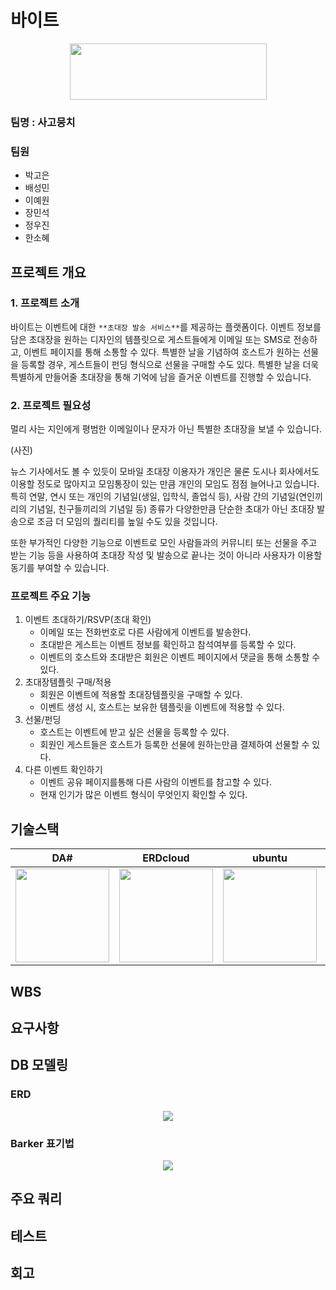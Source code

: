 # 바이트

<p align="center"><img src="https://github.com/swcamp/vite/blob/main/PNG/Readme/VITE_로고.png" width='315' height='90'/></p>

### 팀명 : 사고뭉치

### 팀원

- 박고은
- 배성민
- 이예원
- 장민석
- 정우진
- 한소혜

## 프로젝트 개요

### 1. 프로젝트 소개

바이트는 이벤트에 대한 `**초대장 발송 서비스**`를 제공하는 플랫폼이다.  이벤트 정보를 담은 초대장을 원하는 디자인의 템플릿으로 게스트들에게 이메일 또는 SMS로 전송하고, 이벤트 페이지를 통해 소통할 수 있다. 특별한 날을 기념하여 호스트가 원하는 선물을 등록할 경우, 게스트들이 펀딩 형식으로 선물을 구매할 수도 있다. 특별한 날을 더욱 특별하게 만들어줄 초대장을 통해 기억에 남을 즐거운 이벤트를 진행할 수 있습니다.

### 2. 프로젝트 필요성

멀리 사는 지인에게 평범한 이메일이나 문자가 아닌 특별한 초대장을 보낼 수 있습니다.

(사진)

뉴스 기사에서도 볼 수 있듯이 모바일 초대장 이용자가 개인은 물론 도시나 회사에서도 이용할 정도로 많아지고  모임통장이 있는 만큼 개인의 모임도 점점 늘어나고 있습니다. 특히 연말, 연시 또는 개인의 기념일(생일, 입학식, 졸업식 등), 사람 간의 기념일(연인끼리의 기념일, 친구들끼리의 기념일 등) 종류가 다양한만큼 단순한 초대가 아닌 초대장 발송으로 조금 더 모임의 퀄리티를 높일 수도 있을 것입니다.

또한 부가적인 다양한 기능으로 이벤트로 모인 사람들과의 커뮤니티 또는 선물을 주고 받는 기능 등을 사용하여 초대장 작성 및 발송으로 끝나는 것이 아니라 사용자가 이용할 동기를 부여할 수 있습니다.

### 프로젝트 주요 기능

1. 이벤트 초대하기/RSVP(초대 확인)
    - 이메일 또는 전화번호로 다른 사람에게 이벤트를 발송한다.
    - 초대받은 게스트는 이벤트 정보를 확인하고 참석여부를 등록할 수 있다.
    - 이벤트의 호스트와 초대받은 회원은 이벤트 페이지에서 댓글을 통해 소통할 수 있다.
2. 초대장템플릿 구매/적용
    - 회원은 이벤트에 적용할 초대장템플릿을 구매할 수 있다.
    - 이벤트 생성 시, 호스트는 보유한 템플릿을 이벤트에 적용할 수 있다.
3. 선물/펀딩
    - 호스트는 이벤트에 받고 싶은 선물을 등록할 수 있다.
    - 회원인 게스트들은 호스트가 등록한 선물에 원하는만큼 결제하여 선물할 수 있다.
4. 다른 이벤트 확인하기
    - 이벤트 공유 페이지를통해 다른 사람의 이벤트를 참고할 수 있다.
    - 현재 인기가 많은 이벤트 형식이 무엇인지 확인할 수 있다.

## 기술스택
|DA#|ERDcloud|ubuntu|mariaDB|
|---|---|---|---|
|<img src="https://github.com/swcamp/vite/blob/main/PNG/Readme/da%23.png" height="150" />|<img src="https://github.com/swcamp/vite/blob/main/PNG/Readme/erdcloud.png" height="150" />|<img src="https://github.com/swcamp/vite/blob/main/PNG/Readme/ubuntu.png" height="150" />|<img src="https://github.com/swcamp/vite/blob/main/PNG/Readme/mariadb.png" height="150" />|   

## WBS

## 요구사항

## DB 모델링

### ERD
<p align="center"><img src="https://github.com/swcamp/vite/blob/main/PNG/Readme/ERDcloud_modeling.png"/></p>

### Barker 표기법
<p align="center"><img src="https://github.com/swcamp/vite/blob/main/PNG/Readme/바커.PNG"/></p>

## 주요 쿼리

## 테스트

## 회고

